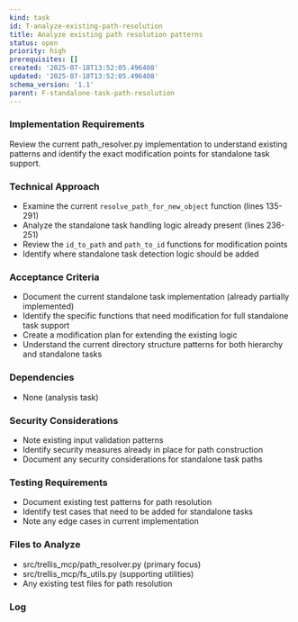 ```yaml
---
kind: task
id: T-analyze-existing-path-resolution
title: Analyze existing path resolution patterns
status: open
priority: high
prerequisites: []
created: '2025-07-18T13:52:05.496408'
updated: '2025-07-18T13:52:05.496408'
schema_version: '1.1'
parent: F-standalone-task-path-resolution
---
```

### Implementation Requirements
Review the current path_resolver.py implementation to understand existing patterns and identify the exact modification points for standalone task support.

### Technical Approach
- Examine the current `resolve_path_for_new_object` function (lines 135-291)
- Analyze the standalone task handling logic already present (lines 236-251)
- Review the `id_to_path` and `path_to_id` functions for modification points
- Identify where standalone task detection logic should be added

### Acceptance Criteria
- Document the current standalone task implementation (already partially implemented)
- Identify the specific functions that need modification for full standalone task support
- Create a modification plan for extending the existing logic
- Understand the current directory structure patterns for both hierarchy and standalone tasks

### Dependencies
- None (analysis task)

### Security Considerations
- Note existing input validation patterns
- Identify security measures already in place for path construction
- Document any security considerations for standalone task paths

### Testing Requirements
- Document existing test patterns for path resolution
- Identify test cases that need to be added for standalone tasks
- Note any edge cases in current implementation

### Files to Analyze
- src/trellis_mcp/path_resolver.py (primary focus)
- src/trellis_mcp/fs_utils.py (supporting utilities)
- Any existing test files for path resolution

### Log

